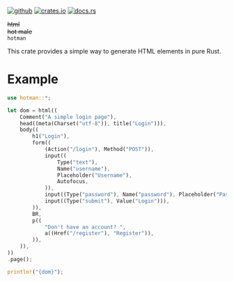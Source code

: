 [<img alt="github" src="https://img.shields.io/badge/GitHub-kaikalii%2Fhotman-8da0cb?logo=github">](https://github.com/kaikalii/hotman)
[<img alt="crates.io" src="https://img.shields.io/badge/crates.io-hotman-orange?logo=rust">](https://crates.io/crates/hotman)
[<img alt="docs.rs" src="https://img.shields.io/badge/docs.rs-hotman-blue?logo=docs.rs">](https://docs.rs/hotman)

~~html~~
<br>
~~hot male~~
<br>
`hotman`

This crate provides a simple way to generate HTML elements in pure Rust.

# Example

```rust
use hotman::*;

let dom = html((
    Comment("A simple login page"),
    head((meta(Charset("utf-8")), title("Login"))),
    body((
        h1("Login"),
        form((
            (Action("/login"), Method("POST")),
            input((
                Type("text"),
                Name("username"),
                Placeholder("Username"),
                Autofocus,
            )),
            input((Type("password"), Name("password"), Placeholder("Password"))),
            input((Type("submit"), Value("Login"))),
        )),
        BR,
        p((
            "Don't have an account? ",
            a((Href("/register"), "Register")),
        )),
    )),
))
.page();

println!("{dom}");
```